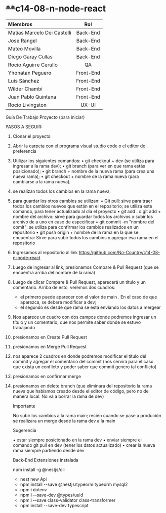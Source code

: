 # ~~**~~c14-08-n-node-react


| Miembros                    |    Rol    |
| :-------------------------- | :-------: |
| Matias Marcelo Dei Castelli | Back-End |
| Jose Rangel                 | Back-End |
| Mateo Movilla               | Back-End |
| Diego Garay Cullas          | Back-End |
| Rocío Aguirre Cerullo      |    QA    |
| Yhonatan Peguero            | Front-End |
| Luis Sánchez               | Front-End |
| Wilder Chambi               | Front-End |
| Juan Pablo Quintana         | Front-End |
| Rocio Livingston            |   UX-UI   |



Guía De Trabajo Proyecto (para iniciar)

PASOS A SEGUIR:

1) Clonar el proyecto
2) Abrir la carpeta con el programa visual studio code o el editor de preferencia
3) Utilizar los siguientes comandos:
   •	git checkout + dev (se utiliza para ingresar a la rama dev);
   •	git branch (para ver en que rama estás posicionado);
   •	git branch + nombre de la nueva rama (para crea una nueva rama);
   •	git checkout + nombre de la rama nueva (para cambiarse a la rama nueva);
4) se realizan todos los cambios en la rama nueva;
5) para guardar los otros cambios se utilizan:
   •	Git pull: sirve para traer todos los cambios nuevos que están en el repositorio; se utiliza este comando, para tener actualizado al día el proyecto
   •	git add .  o git add + nombre del archivo:  sirve para guardar todos los archivos o subir los archivo de a uno en caso de especificar
   •	git commit -m "nombre del comit": se utiliza para confirmar los cambios realizados en un repositorio
   •	git push origin + nombre de la rama en la que se encuentra: Sirve para subir todos los cambios y agregar esa rama en el repositorio
6) Ingresamos al repositorio al link https://github.com/No-Country/c14-08-n-node-react
7) Luego de ingresar al link, presionamos Compare & Pull Request (que se encuentra arriba del nombre de la rama)
8) Luego de clicar Compare & Pull Request, aparecerá un título y un comentario.  Arriba de esto, veremos dos cuadros:
    * el primero puede aparecer con el valor de main . En el caso de que aparezca, se deberá modificar a dev;
    * el segundo es desde que rama se está enviando los datos a mergear
10) Nos aparece un cuadro con dos campos donde podremos ingresar un título y un comentario, que nos permite saber donde se estuvo trabajando
11) presionamos en Create Pull Request
12) presionamos en Merge Pull Request
13) nos aparece 2 cuadros en donde podremos modificar el título del commit y agregar el comentario del commit (nos servirá para el caso  que exista un  conflicto y poder saber que commit genero tal conflicto)
14) presionamos en confirmar merge
15) presionamos en delete branch (que eliminara del repositorio la rama nueva que habíamos creado desde el editor de código, pero no de manera local. No va a borrar la rama de dev)

    Importante

    No subir los cambios a la rama main;  recién cuando se pase  a produción se realizara un merge desde la rama dev a la main

    Sugerencia

    •	estar siempre posicionado en la rama dev
    •	enviar siempre el comando git pull en dev (tener los datos actualizado)
    •	crear la nueva rama siempre partiendo desde dev

    Back-End Extensiones instalada
    
    npm install -g @nestjs/cli
       * nest new Api
       * npm install --save @nestjs/typeorm typeorm mysql2
       * npm i dotenv
       * npm i --save-dev @types/uuid
       * npm i --save class-validator class-transformer
       * npm install --save-dev typescript

    
